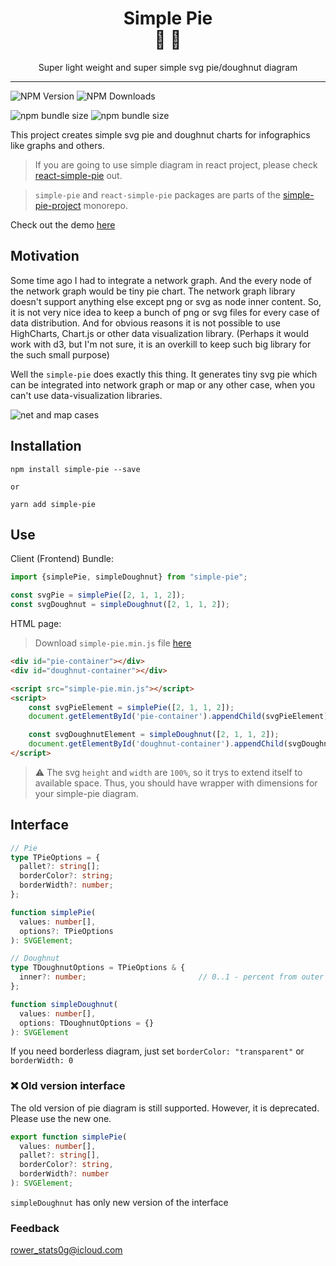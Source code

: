 <div align="center">
  <h1>Simple Pie<br/>🥧 🍩</h1>
  <p>Super light weight and super simple svg pie/doughnut diagram</p>
</div>

<hr/>

![NPM Version](https://img.shields.io/npm/v/simple-pie) ![NPM Downloads](https://img.shields.io/npm/dm/simple-pie)


![npm bundle size](https://img.shields.io/bundlephobia/minzip/simple-pie) ![npm bundle size](https://img.shields.io/bundlephobia/min/simple-pie)

This project creates simple svg pie and doughnut charts for infographics like graphs and others.

> If you are going to use simple diagram in react project, please check [react-simple-pie](https://github.com/serjilyashenko/simple-pie-project/tree/master/packages/react-simple-pie) out.

> `simple-pie` and `react-simple-pie` packages are parts of the [simple-pie-project](https://github.com/serjilyashenko/simple-pie-project) monorepo.

Check out the demo [here](https://simple-pie.netlify.app/)

## Motivation

Some time ago I had to integrate a network graph. And the every node of the network graph would be tiny pie chart.
The network graph library doesn't support anything else except png or svg as node inner content.
So, it is not very nice idea to keep a bunch of png or svg files for every case of data distribution.
And for obvious reasons it is not possible to use HighCharts, Chart.js or other data visualization library.
(Perhaps it would work with d3, but I'm not sure, it is an overkill to keep such big library for the such small purpose)

Well the `simple-pie` does exactly this thing. It generates tiny svg pie which can be integrated into network graph or
map or any other case, when you can't use data-visualization libraries.

![net and map cases](https://raw.githubusercontent.com/serjilyashenko/simple-pie-project/master/docs/images/map-and-net-case.png)

## Installation

```shell
npm install simple-pie --save

or

yarn add simple-pie
```

## Use

Client (Frontend) Bundle:
```js
import {simplePie, simpleDoughnut} from "simple-pie";

const svgPie = simplePie([2, 1, 1, 2]);
const svgDoughnut = simpleDoughnut([2, 1, 1, 2]);
```
HTML page:
> Download `simple-pie.min.js` file [here](https://simple-pie.netlify.app/simple-pie.min.js)
```html
<div id="pie-container"></div>
<div id="doughnut-container"></div>

<script src="simple-pie.min.js"></script>
<script>
    const svgPieElement = simplePie([2, 1, 1, 2]);
    document.getElementById('pie-container').appendChild(svgPieElement);

    const svgDoughnutElement = simpleDoughnut([2, 1, 1, 2]);
    document.getElementById('doughnut-container').appendChild(svgDoughnutElement);
</script>
```

> ⚠️ The svg `height` and `width` are `100%`, so it trys to extend itself to available space. Thus, you should have wrapper with dimensions for your simple-pie diagram.

## Interface

```ts
// Pie
type TPieOptions = {
  pallet?: string[];
  borderColor?: string;
  borderWidth?: number;
};

function simplePie(
  values: number[],
  options?: TPieOptions
): SVGElement;

// Doughnut
type TDoughnutOptions = TPieOptions & {
  inner?: number;                         // 0..1 - percent from outer radius
};

function simpleDoughnut(
  values: number[],
  options: TDoughnutOptions = {}
): SVGElement
```

If you need borderless diagram, just set `borderColor: "transparent"` or `borderWidth: 0`

### ❌ Old version interface

The old version of pie diagram is still supported. However, it is deprecated. Please use the new one.

```ts
export function simplePie(
  values: number[],
  pallet?: string[],
  borderColor?: string,
  borderWidth?: number
): SVGElement;
```

`simpleDoughnut` has only new version of the interface

### Feedback

[rower_stats0g@icloud.com](mailto:rower_stats0g@icloud.com)
